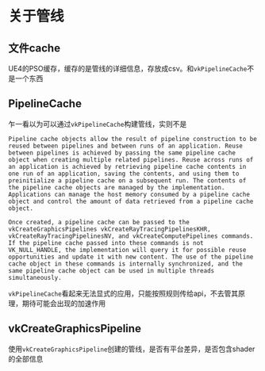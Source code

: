 # 关于管线
## 文件cache
UE4的PSO缓存，缓存的是管线的详细信息，存放成csv。和`vkPipelineCache`不是一个东西
## PipelineCache
乍一看以为可以通过`vkPipelineCache`构建管线，实则不是  
```
Pipeline cache objects allow the result of pipeline construction to be reused between pipelines and between runs of an application. Reuse between pipelines is achieved by passing the same pipeline cache object when creating multiple related pipelines. Reuse across runs of an application is achieved by retrieving pipeline cache contents in one run of an application, saving the contents, and using them to preinitialize a pipeline cache on a subsequent run. The contents of the pipeline cache objects are managed by the implementation. Applications can manage the host memory consumed by a pipeline cache object and control the amount of data retrieved from a pipeline cache object.
```
```
Once created, a pipeline cache can be passed to the vkCreateGraphicsPipelines vkCreateRayTracingPipelinesKHR, vkCreateRayTracingPipelinesNV, and vkCreateComputePipelines commands. If the pipeline cache passed into these commands is not VK_NULL_HANDLE, the implementation will query it for possible reuse opportunities and update it with new content. The use of the pipeline cache object in these commands is internally synchronized, and the same pipeline cache object can be used in multiple threads simultaneously.
```  
`vkPipelineCache`看起来无法显式的应用，只能按照规则传给api，不去管其原理，期待可能会出现的加速作用
## vkCreateGraphicsPipeline
使用`vkCreateGraphicsPipeline`创建的管线，是否有平台差异，是否包含shader的全部信息
